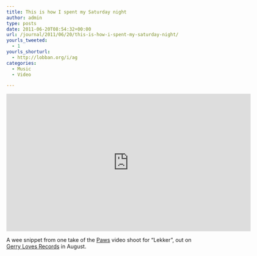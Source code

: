 ```yaml
---
title: This is how I spent my Saturday night
author: admin
type: posts
date: 2011-06-20T08:54:32+00:00
url: /journal/2011/06/20/this-is-how-i-spent-my-saturday-night/
yourls_tweeted:
  - 1
yourls_shorturl:
  - http://lobban.org/i/ag
categories:
  - Music
  - Video

---
```

<iframe src="https://player.vimeo.com/video/25339903" width="640" height="360" frameborder="0" webkitallowfullscreen mozallowfullscreen allowfullscreen></iframe>

A wee snippet from one take of the [Paws][1] video shoot for &#8220;Lekker&#8221;, out on [Gerry Loves Records][2] in August.

 [1]: http://wehavepaws.tumblr.com/
 [2]: http://gerrylovesrecords.com

